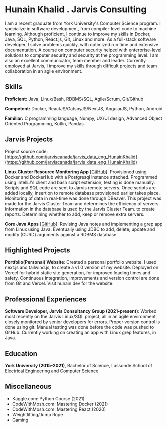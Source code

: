 # Hunain Khalid . Jarvis Consulting

I am a recent graduate from York University's Computer Science program. I specialize in software development, from compiler-level code to machine learning. Although proficient, I continue to improve my skills in Docker, Java, SQL, Python, React.js, Git, Linux and more. As a full-stack software developer, I solve problems quickly, with optimized run time and extensive documentation. A course on computer security helped with enterprise-level solutions to computer security and security at the programming level. I am also an excellent communicator, team member and leader. Currently employed at Jarvis, I improve my skills through difficult projects and team collaboration in an agile environment.

## Skills

**Proficient:** Java, Linux/Bash, RDBMS/SQL, Agile/Scrum, Git/Github

**Competent:** Docker, ReactJS/GatsbyJS/NextJS, AngularJS, Python, Android

**Familiar:** C programming language, Numpy, UX/UI design, Advanced Object Oriented Programming, Kotlin, Pandas

## Jarvis Projects

Project source code: [https://github.com/jarviscanada/jarvis_data_eng_HunainKhalid](https://github.com/jarviscanada/jarvis_data_eng_HunainKhalid)


**Linux Cluster Resource Monitoring App** [[GitHub](https://github.com/jarviscanada/jarvis_data_eng_HunainKhalid/tree/master/linux_sql)]: Provisioned using Docker and DockerHub with a Postgresql instance attached. Programmed using IntelliJ's client and bash script extension, testing is done manually. Scripts and SQL code are sent to Jarvis remote servers. Once scripts are added locally, insertion to remote database provisioned earlier takes place. Monitoring of data in real-time was done through DBeaver. This project was made for the Jarvis Cluster Team and determines the efficiency of servers. Information in the database is used by the Jarvis Cluster Team. to create reports. Determining whether to add, keep or remove extra servers.

**Core Java Apps** [[GitHub](https://github.com/jarviscanada/jarvis_data_eng_HunainKhalid/tree/master/core_java)]: Revising Java notes and implementing a grep app from Linux using Java. Eventually using JDBC to add, delete, update and modify (CURD) arguments against a RDBMS database.


## Highlighted Projects
**Portfolio(Personal) Website**: Created a personal portfolio website. I used next.js and tailwind.js, to create a v1.0 version of my website. Deployed on Vercel for hybrid static site generation, for improved loading times and safety. Continuous integration, improvements and version control are done from Git and Vercel. Visit hunain.dev for the website.


## Professional Experiences

**Software Developer, Jarvis Consultancy Group (2021-present)**: Worked most recently on the Jarvis Linux/SQL project, all in an agile environment, closely monitored by senior developers for errors. Proper version control is done using git. Manual testing was done before the code was pushed to GitHub. Currently working on creating an app with Linux grep features, in Java.


## Education
**York University (2015-2021)**, Bachelor of Science, Lassonde School of Electrical Engineering and Computer Science


## Miscellaneous
- Kaggle.com: Python Course (2021)
- CodeWithMosh.com: Mastering Docker (2021)
- CodeWithMosh.com: Mastering React (2020)
- Weightlifting/Jump Rope
- Gaming